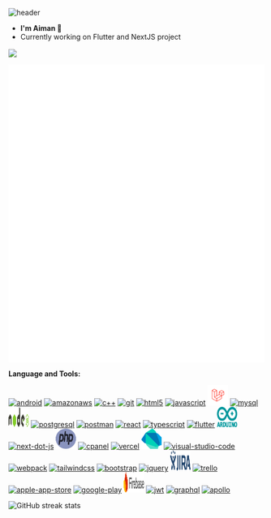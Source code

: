 ![header](https://capsule-render.vercel.app/api?text=Hi%20there&type=waving&color=0:04619f,100:000000&height=250&section=header&fontSize=70&animation=scaleIn&fontColor=ffffff)
- **I'm Aiman 👋**
- Currently working on Flutter and NextJS project

<img align="center" src="https://komarev.com/ghpvc/?username=maimanazani&style=for-the-badge">
<p>
  <img align="center" src="https://github.com/maimanazani/github-stats/blob/master/generated/overview.svg">
  <img align="center" src="https://github.com/maimanazani/github-stats/blob/master/generated/languages.svg">
</p>

**Language and Tools:**

[<img src='https://raw.githubusercontent.com/gilbarbara/logos/master/logos/android.svg' alt='android' height='40' width='40'  >](https://developer.android.com/studio)    [<img src='https://raw.githubusercontent.com/gilbarbara/logos/master/logos/aws.svg' alt='amazonaws' height='40' width='40'>](https://aws.amazon.com/)    [<img src='https://raw.githubusercontent.com/gilbarbara/logos/master/logos/c-plusplus.svg' alt='c++' height='40' width='40'>](https://www.w3schools.com/cpp/)    [<img src='https://raw.githubusercontent.com/gilbarbara/logos/master/logos/git-icon.svg' alt='git' height='40' width='40'>](https://git-scm.com/)    [<img src='https://raw.githubusercontent.com/gilbarbara/logos/master/logos/html-5.svg' alt='html5' height='40' width='40'>](https://www.w3.org/html/)    [<img src='https://raw.githubusercontent.com/gilbarbara/logos/master/logos/javascript.svg' alt='javascript' height='40' width='40'>](https://developer.mozilla.org/en-US/docs/Web/JavaScript)    [<img src='https://raw.githubusercontent.com/gilbarbara/logos/master/logos/laravel.svg' alt='laravel' height='40' width='40'>](https://laravel.com/)    [<img src='https://raw.githubusercontent.com/gilbarbara/logos/master/logos/mysql.svg' alt='mysql' height='40' width='40'>](https://www.mysql.com/)    [<img src='https://raw.githubusercontent.com/gilbarbara/logos/master/logos/nodejs.svg' alt='node-dot-js' height='40' width='40'>](https://nodejs.org/en/)    [<img src='https://raw.githubusercontent.com/gilbarbara/logos/master/logos/postgresql.svg' alt='postgresql' height='40' width='40'>](https://www.postgresql.org/)    [<img src='https://raw.githubusercontent.com/gilbarbara/logos/master/logos/postman-icon.svg' alt='postman' height='40' width='40'>](https://www.postman.com/)    [<img src='https://raw.githubusercontent.com/gilbarbara/logos/master/logos/react.svg' alt='react' height='40' width='40'>](https://reactjs.org/)    [<img src='https://raw.githubusercontent.com/gilbarbara/logos/master/logos/typescript-icon.svg' alt='typescript' height='40' width='40'>](https://www.typescriptlang.org/) [<img src='https://raw.githubusercontent.com/gilbarbara/logos/master/logos/flutter.svg' alt='flutter' height='40' width='40'>](https://flutter.dev/)    [<img src='https://raw.githubusercontent.com/gilbarbara/logos/master/logos/arduino.svg' alt='arduino' height='40' width='40'>](https://www.arduino.cc/)
 [<img src='https://raw.githubusercontent.com/gilbarbara/logos/master/logos/nextjs.svg' alt='next-dot-js' height='40' width='40'>](https://nextjs.org/)
 [<img src='https://raw.githubusercontent.com/gilbarbara/logos/master/logos/php.svg' alt='php' height='40' width='40'>](https://www.php.net/)     [<img src='https://raw.githubusercontent.com/gilbarbara/logos/master/logos/cpanel.svg' alt='cpanel' height='40' width='40'>](https://cpanel.net/)   [<img src='https://raw.githubusercontent.com/gilbarbara/logos/master/logos/vercel-icon.svg' alt='vercel' height='40' width='40'>](https://vercel.com/) [<img src='https://raw.githubusercontent.com/gilbarbara/logos/master/logos/dart.svg' alt='dartda' height='40' width='40'>](https://dart.dev/) [<img src='https://raw.githubusercontent.com/gilbarbara/logos/master/logos/visual-studio-code.svg' alt='visual-studio-code' height='40' width='40'>](https://code.visualstudio.com/) [<img src='https://raw.githubusercontent.com/gilbarbara/logos/master/logos/webpack.svg' alt='webpack' height='40' width='40'>](https://webpack.js.org/) [<img src='https://raw.githubusercontent.com/gilbarbara/logos/master/logos/tailwindcss-icon.svg' alt='tailwindcss' height='40' width='40'>](https://tailwindcss.com/)    [<img src='https://raw.githubusercontent.com/gilbarbara/logos/master/logos/bootstrap.svg' alt='bootstrap' height='40' width='40'>](https://getbootstrap.com/)  [<img src='https://raw.githubusercontent.com/gilbarbara/logos/master/logos/jquery-mobile.svg' alt='jquery' height='40' width='40'>](https://jquerymobile.com/) [<img src='https://raw.githubusercontent.com/gilbarbara/logos/master/logos/jira.svg' alt='jira' height='40' width='40'>](https://www.atlassian.com/software/jira)  [<img src='https://raw.githubusercontent.com/gilbarbara/logos/master/logos/trello.svg' alt='trello' height='40' width='40'>](https://trello.com/en)     [<img src='https://raw.githubusercontent.com/gilbarbara/logos/master/logos/apple-app-store.svg' alt='apple-app-store' height='40' width='40'>](https://appstoreconnect.apple.com/)     [<img src='https://raw.githubusercontent.com/gilbarbara/logos/master/logos/google-play-icon.svg' alt='google-play' height='40'  width='40'>](https://play.google.com/console/about/)       [<img src='https://raw.githubusercontent.com/gilbarbara/logos/master/logos/firebase.svg' alt='firebase' height='40' width='40'>](https://firebase.google.com/)     [<img src='https://raw.githubusercontent.com/gilbarbara/logos/master/logos/jwt.svg' alt='jwt' height='40' width='40'>](https://jwt.io/)     [<img src='https://raw.githubusercontent.com/gilbarbara/logos/master/logos/graphql.svg' alt='graphql' height='40' width='40'>](https://graphql.org/)        [<img src='https://raw.githubusercontent.com/gilbarbara/logos/master/logos/apollostack.svg' alt='apollo' height='40' width='40'>](https://www.apollographql.com/)   
   
   



![GitHub streak stats](https://github-readme-streak-stats.herokuapp.com/?user=maimanazani)  

